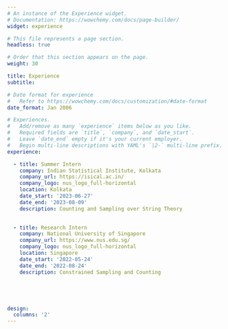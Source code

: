 ```yaml
---
# An instance of the Experience widget.
# Documentation: https://wowchemy.com/docs/page-builder/
widget: experience

# This file represents a page section.
headless: true

# Order that this section appears on the page.
weight: 30

title: Experience
subtitle:

# Date format for experience
#   Refer to https://wowchemy.com/docs/customization/#date-format
date_format: Jan 2006

# Experiences.
#   Add/remove as many `experience` items below as you like.
#   Required fields are `title`, `company`, and `date_start`.
#   Leave `date_end` empty if it's your current employer.
#   Begin multi-line descriptions with YAML's `|2-` multi-line prefix.
experience:

  - title: Summer Intern
    company: Indian Statistical Institute, Kolkata
    company_url: https://isical.ac.in/
    company_logo: nus_logo_full-horizontal
    location: Kolkata
    date_start: '2023-06-27'
    date_end: '2023-08-09'
    description: Counting and Sampling over String Theory

    
  - title: Research Intern
    company: National University of Singapore
    company_url: https://www.nus.edu.sg/
    company_logo: nus_logo_full-horizontal
    location: Singapore
    date_start: '2022-05-24'
    date_end: '2022-08-24'
    description: Constrained Sampling and Counting





design:
  columns: '2'
---
```

